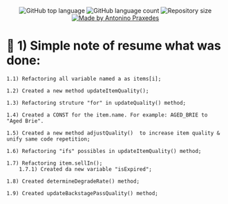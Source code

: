 <p align="center">
  <img alt="GitHub top language" src="https://img.shields.io/github/languages/top/apfjunior/GildedRose-Refactoring-Kata">
  <img alt="GitHub language count" src="https://img.shields.io/github/languages/count/apfjunior/GildedRose-Refactoring-Kata">
  <img alt="Repository size" src="https://img.shields.io/github/repo-size/apfjunior/GildedRose-Refactoring-Kata">
  <a href="https://github.com/apfjunior">
    <img alt="Made by Antonino Praxedes" src="https://img.shields.io/badge/created%20by-Antonino%20Praxedes-blue">
  </a>
</p>

# :memo: 1) Simple note of resume what was done:

	1.1) Refactoring all variable named a as items[i];
	
	1.2) Created a new method updateItemQuality();
	
	1.3) Refactoring struture "for" in updateQuality() method;
	
	1.4) Created a CONST for the item.name. For example: AGED_BRIE to "Aged Brie".
	
	1.5) Created a new method adjustQuality()  to increase item quality & unify same code repetition;
	
	1.6) Refactoring "ifs" possibles in updateItemQuality() method;
	
	1.7) Refactoring item.sellIn();
		1.7.1) Created da new variable "isExpired";
	
	1.8) Created determineDegradeRate() method;
	
	1.9) Created updateBackstagePassQuality() method;
	

